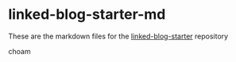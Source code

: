# linked-blog-starter-md
These are the markdown files for the [linked-blog-starter](https://github.com/matthewwong525/linked-blog-starter) repository

choam
